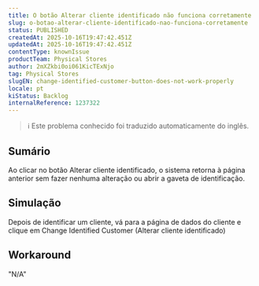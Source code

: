 ```yaml
---
title: O botão Alterar cliente identificado não funciona corretamente
slug: o-botao-alterar-cliente-identificado-nao-funciona-corretamente
status: PUBLISHED
createdAt: 2025-10-16T19:47:42.451Z
updatedAt: 2025-10-16T19:47:42.451Z
contentType: knownIssue
productTeam: Physical Stores
author: 2mXZkbi0oi061KicTExNjo
tag: Physical Stores
slugEN: change-identified-customer-button-does-not-work-properly
locale: pt
kiStatus: Backlog
internalReference: 1237322
---
```


>ℹ️ Este problema conhecido foi traduzido automaticamente do inglês.

## Sumário


Ao clicar no botão Alterar cliente identificado, o sistema retorna à página anterior sem fazer nenhuma alteração ou abrir a gaveta de identificação.
## Simulação


Depois de identificar um cliente, vá para a página de dados do cliente e clique em Change Identified Customer (Alterar cliente identificado)
## Workaround

"N/A"



